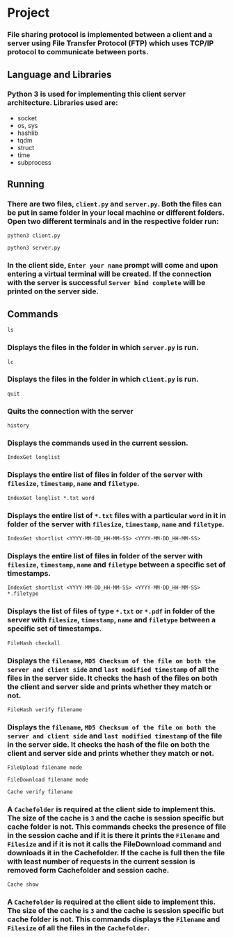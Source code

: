 # Project
### File sharing protocol is implemented between a client and a server using File Transfer Protocol (FTP) which uses TCP/IP protocol to communicate between ports.

## Language and Libraries
### Python 3 is used for implementing this client server architecture. Libraries used are: 
- socket
- os, sys
- hashlib
- tqdm
- struct
- time
- subprocess

## Running
### There are two files, `client.py` and `server.py`. Both the files can be put in same folder in your local machine or different folders. Open two different terminals and in the respective folder run:
``` console
python3 client.py
```
``` console
python3 server.py
```
### In the client side, `Enter your name` prompt will come and upon entering a virtual terminal will be created. If the connection with the server is successful `Server bind complete` will be printed on the server side.

## Commands
``` console
ls
````
### Displays the files in the folder in which `server.py` is run.

``` console
lc
```
### Displays the files in the folder in which `client.py` is run.

``` console
quit
```
### Quits the connection with the server

``` console
history
```
### Displays the commands used in the current session.

``` console
IndexGet longlist
```
### Displays the entire list of files in folder of the server with `filesize`, `timestamp`, `name` and `filetype`.

``` console
IndexGet longlist *.txt word
```
### Displays the entire list of `*.txt` files with a particular `word` in it in folder of the server with `filesize`, `timestamp`, `name` and `filetype`.

``` console
IndexGet shortlist <YYYY-MM-DD_HH-MM-SS> <YYYY-MM-DD_HH-MM-SS>
```
### Displays the entire list of files in folder of the server with `filesize`, `timestamp`, `name` and `filetype` between a specific set of timestamps. 

``` console
IndexGet shortlist <YYYY-MM-DD_HH-MM-SS> <YYYY-MM-DD_HH-MM-SS> *.filetype
```
### Displays the list of files of type `*.txt` or `*.pdf` in folder of the server with `filesize`, `timestamp`, `name` and `filetype` between a specific set of timestamps. 

``` console
FileHash checkall
```
### Displays the `filename`, `MD5 Checksum of the file on both the server and client side` and `last modified timestamp` of all the files in the server side. It checks the hash of the files on both the client and server side and prints whether they match or not.

``` console
FileHash verify filename
```
### Displays the `filename`, `MD5 Checksum of the file on both the server and client side` and `last modified timestamp` of  the file in the server side. It checks the hash of the file on both the client and server side and prints whether they match or not.


``` console
FileUpload filename mode
```
``` console
FileDownload filename mode
```
``` console
Cache verify filename
```
### A `Cachefolder` is required at the client side to implement this. The size of the cache is `3` and the cache is session specific but cache folder is not. This commands checks the presence of file in the session cache and if it is there it prints the `Filename` and `Filesize` and if it is not it calls the FileDownload command and downloads it in the Cachefolder. If the cache is full then the file with least number of requests in the current session is removed form Cachefolder and session cache.

``` console
Cache show
```
### A `Cachefolder` is required at the client side to implement this. The size of the cache is `3` and the cache is session specific but cache folder is not. This commands displays the `Filename` and `Filesize` of all the files in the `Cachefolder`.